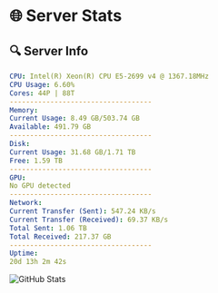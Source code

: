 # 🌐 Server Stats
## 🔍 Server Info
```yaml
CPU: Intel(R) Xeon(R) CPU E5-2699 v4 @ 1367.18MHz
CPU Usage: 6.60%
Cores: 44P | 88T
-----------------------------------
Memory:
Current Usage: 8.49 GB/503.74 GB
Available: 491.79 GB
-----------------------------------
Disk:
Current Usage: 31.68 GB/1.71 TB
Free: 1.59 TB
-----------------------------------
GPU:
No GPU detected
-----------------------------------
Network:
Current Transfer (Sent): 547.24 KB/s
Current Transfer (Received): 69.37 KB/s
Total Sent: 1.06 TB
Total Received: 217.37 GB
-----------------------------------
Uptime:
20d 13h 2m 42s
```
![GitHub Stats](https://img.shields.io/badge/Updated-2025-05-10_06:11:30-blue)